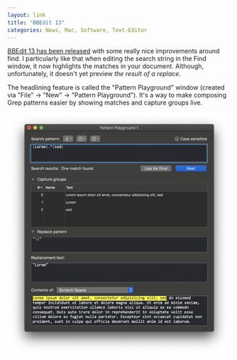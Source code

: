 ```yaml
---
layout: link
title: "BBEdit 13"
categories: News, Mac, Software, Text-Editor
---
```


[BBEdit 13 has been released](https://www.barebones.com/support/bbedit/notes-13.0.html) with some really nice improvements around find. I particularly like that when editing the search string in the Find window, it now highlights the matches in your document. Although, unfortunately, it doesn't yet preview *the result of a replace*.

The headlining feature is called the "Pattern Playground" window (created via "File" -> "New" -> "Pattern Playground"). It's a way to make composing Grep patterns easier by showing matches and capture groups live.

![Pattern Playground](/assets/2019-10-17-pattern-playground.png)
